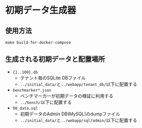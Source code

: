 # 初期データ生成器

## 使用方法

```
make build-for-docker-compose
```

## 生成される初期データと配置場所

- `{1..100}.db`
  - テナント毎のSQLite DBファイル
  - `../initial_data/`と`../webapp/tenant_db/`以下に配置する
- `benchmarker*.json`
  - ベンチマーカーが初期データの検証に利用する
  - `../bench/`以下に配置する
- `90_data.sql`
  - 初期データのAdmin DB(MySQL)のdumpファイル
  - `../initial_data/`と`../webapp/sql/admin/`以下に配置する
